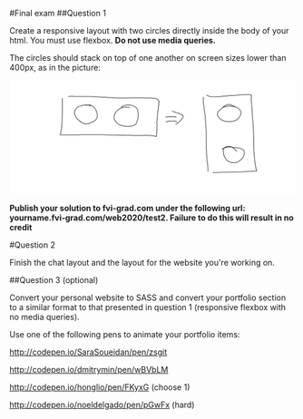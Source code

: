 #Final exam
##Question 1

Create a responsive layout with two circles directly inside the body of your html. You must use flexbox. **Do not use media queries.**

The circles should stack on top of one another on screen sizes lower than 400px, as in the picture:

![Layout.png](Layout.png)

**Publish your solution to fvi-grad.com under the following url: yourname.fvi-grad.com/web2020/test2. Failure to do this will result in no credit**

#Question 2

Finish the chat layout and the layout for the website you're working on.

##Question 3 (optional)

Convert your personal website to SASS and convert your portfolio section to a similar format to that presented in question 1 (responsive flexbox with no media queries).

Use one of the following pens to animate your portfolio items:

http://codepen.io/SaraSoueidan/pen/zsgit

http://codepen.io/dmitrymin/pen/wBVbLM

http://codepen.io/honglio/pen/FKyxG (choose 1)

http://codepen.io/noeldelgado/pen/pGwFx (hard)

